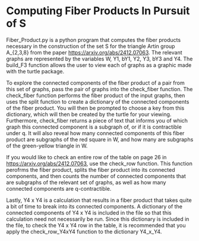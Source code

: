 # Computing Fiber Products In Pursuit of S

  Fiber_Product.py is a python program that computes the fiber products necessary in the construction of the set S for the triangle Artin group A_{2,3,8} from the paper https://arxiv.org/abs/2412.07063. The relevant graphs are represented by the variables W, Y1, bY1, Y2, Y3, bY3 and Y4. The build_F3 function allows the user to view each of graphs as a graphic made with the turtle package.

  To explore the connected components of the fiber product of a pair from this set of graphs, pass the pair of graphs into the check_fiber function. The check_fiber function performs
the fiber product of the input graphs, then uses the split function to create a dictionary of the connected components of the fiber product. You will then be prompted to choose a key
from this dictionary, which will then be created by the turtle for your viewing. Furthermore, check_fiber returns a piece of text that informs you of which graph this connected component is a subgraph of, or if it is contractible under q. It will also reveal how many connected components of this fiber product are subgraphs of the red square in W, and how many are subgraphs of the green-yellow triangle in W.

  If you would like to check an entire row of the table on page 26 in https://arxiv.org/abs/2412.07063, use the check_row function. This function perofrms the fiber product, splits the fiber product into its connected components, and then counts the number of connected components that are subgraphs of the relevant set of graphs, as well as how many connected components are q-contractible.

  Lastly, Y4 x Y4 is a calculation that results in a fiber product that takes quite a bit of time to break into its connected components. A dictionary of the connected components of
Y4 x Y4 is included in the file so that this calculation need not necessarily be run. Since this dictionary is included in the file, to check the Y4 x Y4 row in the table, it is
recommended that you apply the check_row_Y4xY4 function to the dictionary Y4_x_Y4.
